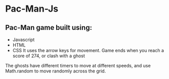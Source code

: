 # Pac-Man-Js

## Pac-Man game built using: 
* Javascript 
* HTML 
* CSS
It uses the arrow keys for movement.
Game ends when you reach a score of 274, or clash with a ghost

The ghosts have different timers to move at different speeds, and use Math.random to move randomly across the grid. 
